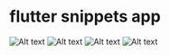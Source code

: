 # flutter snippets app
![Alt text](https://i.ibb.co/S5cGmxJ/flutter-snippet-icon.jpg "App icon")
![Alt text](https://i.ibb.co/nz5SRfF/Rerun-Logic-Fail.png "Music Player")
![Alt text](https://i.ibb.co/9vd0Zd8/error-handling.png "Error Handler")
![Alt text](https://i.ibb.co/jwb1wp1/snippet-skeleton-view.png "Skeleton Screen")
